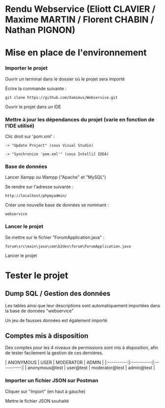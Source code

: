 # Rendu Webservice (Eliott CLAVIER / Maxime MARTIN / Florent CHABIN / Nathan PIGNON)

# Mise en place de l'environnement

### Importer le projet

Ouvrir un terminal dans le dossier où le projet sera importé

Écrire la commande suivante :

`git clone https://github.com/Xamimus/Webservice.git`

Ouvrir le projet dans un IDE


### Mettre à jour les dépendances du projet (varie en fonction de l'IDE utilisé)

Clic droit sur 'pom.xml' :

    -> "Update Project" (sous Visual Studio)

    -> "Synchronize 'pom.xml'" (sous IntelliJ IDEA)


### Base de données

Lancer Xampp ou Wampp ("Apache" et "MySQL")

Se rendre sur l'adresse suivante :

    http://localhost/phpmyadmin/

Créer une nouvelle base de données se nommant :

    webservice


### Lancer le projet

Se mettre sur le fichier "ForumApplication.java" :

    forum\src\main\java\com\b2dev\forum\ForumApplication.java

Lancer le projet

# Tester le projet

## Dump SQL / Gestion des données

Les tables ainsi que leur descriptions sont automatiquement importées dans la base de données "webservice"

Un jeu de fausses données est également importé

## Comptes mis à disposition

Des comptes pour les 4 niveaux de permissions sont mis à disposition, afin de tester facilement la gestion de ces dernières.

| ANONYMOUS | USER | MODERATOR | ADMIN | |:----------:|:----------:|:----------:| | anonymous@test | user@test | moderator@test | admin@test |

### Importer un fichier JSON sur Postman

Cliquer sur "Import" (en haut à gauche)

Mettre le fichier JSON souhaité
